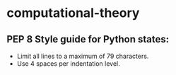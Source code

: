 # computational-theory

## PEP 8 Style guide for Python states:
- Limit all lines to a maximum of 79 characters.
- Use 4 spaces per indentation level.

